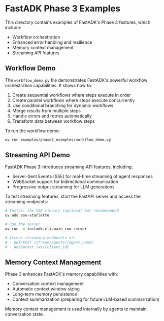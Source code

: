 # FastADK Phase 3 Examples

This directory contains examples of FastADK's Phase 3 features, which include:

- Workflow orchestration
- Enhanced error handling and resilience
- Memory context management
- Streaming API features

## Workflow Demo

The `workflow_demo.py` file demonstrates FastADK's powerful workflow orchestration capabilities. It shows how to:

1. Create sequential workflows where steps execute in order
2. Create parallel workflows where steps execute concurrently
3. Use conditional branching for dynamic workflows
4. Merge results from multiple steps
5. Handle errors and retries automatically
6. Transform data between workflow steps

To run the workflow demo:

```bash
uv run examples/phase3_examples/workflow_demo.py
```

## Streaming API Demo

FastADK Phase 3 introduces streaming API features, including:

- Server-Sent Events (SSE) for real-time streaming of agent responses
- WebSocket support for bidirectional communication
- Progressive output streaming for LLM generations

To test streaming features, start the FastAPI server and access the streaming endpoints:

```bash
# Install the SSE library (optional but recommended)
uv add sse-starlette

# Run the server
uv run -m fastadk.cli.main run-server

# Access streaming endpoints at:
# - GET/POST /stream/agents/{agent_name}
# - WebSocket /ws/{client_id}
```

## Memory Context Management

Phase 3 enhances FastADK's memory capabilities with:

- Conversation context management
- Automatic context window sizing
- Long-term memory persistence
- Context summarization (preparing for future LLM-based summarization)

Memory context management is used internally by agents to maintain conversation state.